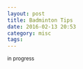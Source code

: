 ```yaml
---
layout: post
title: Badminton Tips
date: 2016-02-13 20:53
category: misc
tags:
---
```


<small>in progress</small>
